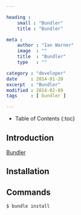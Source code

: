 ```yaml
---

heading :
    small : "Bundler"
    title : "Bundler"

meta :
    author : "Ian Warner"
    image  : ""
    title  : "Bundler"
    type   : ""

category : "developer"
date     : 2014-01-20
excerpt  : "Bundler"
modified : 2014-02-09
tags     : [ bundler ]

---
```


* Table of Contents
{:toc}

## Introduction

[Bundler][]

## Installation

## Commands

    $ bundle install

[Bundler]:http://bundler.io/